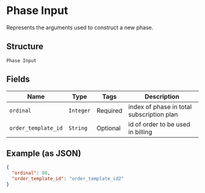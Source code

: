 
# Phase Input

Represents the arguments used to construct a new phase.

## Structure

`Phase Input`

## Fields

| Name | Type | Tags | Description |
|  --- | --- | --- | --- |
| `ordinal` | `Integer` | Required | index of phase in total subscription plan |
| `order_template_id` | `String` | Optional | id of order to be used in billing |

## Example (as JSON)

```json
{
  "ordinal": 80,
  "order_template_id": "order_template_id2"
}
```

